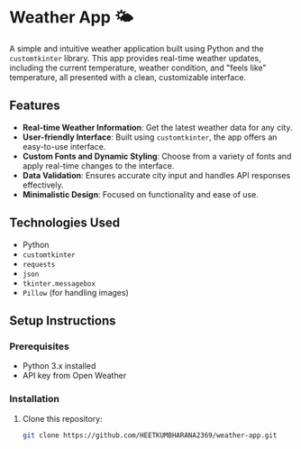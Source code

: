 # Weather App 🌤️

A simple and intuitive weather application built using Python and the `customtkinter` library. This app provides real-time weather updates, including the current temperature, weather condition, and "feels like" temperature, all presented with a clean, customizable interface.

## Features

- **Real-time Weather Information**: Get the latest weather data for any city.
- **User-friendly Interface**: Built using `customtkinter`, the app offers an easy-to-use interface.
- **Custom Fonts and Dynamic Styling**: Choose from a variety of fonts and apply real-time changes to the interface.
- **Data Validation**: Ensures accurate city input and handles API responses effectively.
- **Minimalistic Design**: Focused on functionality and ease of use.

## Technologies Used

- Python
- `customtkinter`
- `requests`
- `json`
- `tkinter.messagebox`
- `Pillow` (for handling images)

## Setup Instructions

### Prerequisites

- Python 3.x installed
- API key from Open Weather

### Installation

1. Clone this repository:
   ```bash
   git clone https://github.com/HEETKUMBHARANA2369/weather-app.git
